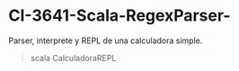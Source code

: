 # CI-3641-Scala-RegexParser-
Parser, interprete y REPL de una calculadora simple.

> scala CalculadoraREPL

